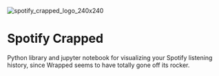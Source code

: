 ![spotify_crapped_logo_240x240](https://github.com/user-attachments/assets/5263ed61-6064-4a37-bfb7-33ca398336ce)
# Spotify Crapped

Python library and jupyter notebook for visualizing your Spotify listening history, since Wrapped seems to have totally gone off its rocker.
